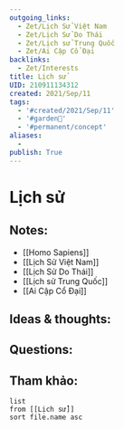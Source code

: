 ```yaml
---
outgoing_links:
  - Zet/Lịch Sử Việt Nam
  - Zet/Lịch Sử Do Thái
  - Zet/Lịch sử Trung Quốc
  - Zet/Ai Cập Cổ Đại
backlinks:
  - Zet/Interests
title: Lịch sử
UID: 210911134312
created: 2021/Sep/11
tags:
  - '#created/2021/Sep/11'
  - '#garden🏡'
  - '#permanent/concept'
aliases:
  - 
publish: True
---
```

# Lịch sử

## Notes:
- [[Homo Sapiens]]
- [[Lịch Sử Việt Nam]]
- [[Lịch Sử Do Thái]]
- [[Lịch sử Trung Quốc]]
- [[Ai Cập Cổ Đại]]

## Ideas & thoughts:

## Questions:


## Tham khảo:
```dataview
list
from [[Lịch sử]]
sort file.name asc
```



